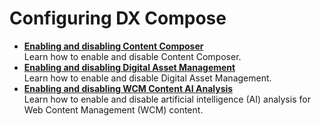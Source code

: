 # Configuring DX Compose

<!-- add short description-->

-   **[Enabling and disabling Content Composer](enable_cc.md)**  
Learn how to enable and disable Content Composer.
-   **[Enabling and disabling Digital Asset Management](enable_dam.md)**  
Learn how to enable and disable Digital Asset Management.
-   **[Enabling and disabling WCM Content AI Analysis](enable_content_ai.md)**  
Learn how to enable and disable artificial intelligence (AI) analysis for Web Content Management (WCM) content.
